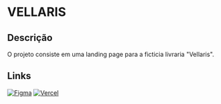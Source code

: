 # VELLARIS

## Descrição
O projeto consiste em uma landing page para a ficticia livraria "Vellaris". 

## Links
[![Figma](https://skillicons.dev/icons?i=figma)](https://www.figma.com/file/CKb6RQjr7Eyuwhbd0N6Wr0/Vellaris?type=design&mode=design&t=NWWQDj05YsZbHcKc-1) [![Vercel](https://skillicons.dev/icons?i=vercel)](vellaris.vercel.app)
